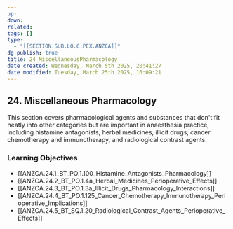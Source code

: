 ```yaml
---
up: 
down: 
related: 
tags: []
type:
  - "[[SECTION.SUB.LO.C.PEX.ANZCA]]"
dg-publish: true
title: 24_MiscellaneousPharmacology
date created: Wednesday, March 5th 2025, 20:41:27
date modified: Tuesday, March 25th 2025, 16:09:21
---
```


## 24. Miscellaneous Pharmacology

This section covers pharmacological agents and substances that don't fit neatly into other categories but are important in anaesthesia practice, including histamine antagonists, herbal medicines, illicit drugs, cancer chemotherapy and immunotherapy, and radiological contrast agents.

### Learning Objectives

- [[ANZCA.24.1_BT_PO.1.100_Histamine_Antagonists_Pharmacology]]
- [[ANZCA.24.2_BT_PO.1.4a_Herbal_Medicines_Perioperative_Effects]]
- [[ANZCA.24.3_BT_PO.1.3a_Illicit_Drugs_Pharmacology_Interactions]]
- [[ANZCA.24.4_BT_PO.1.125_Cancer_Chemotherapy_Immunotherapy_Perioperative_Implications]]
- [[ANZCA.24.5_BT_SQ.1.20_Radiological_Contrast_Agents_Perioperative_Effects]]
